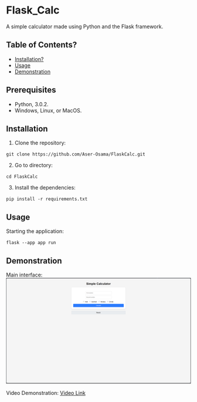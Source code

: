 # Flask_Calc
A simple calculator made using Python and the Flask framework.

## Table of Contents?
- [Installation?](#Installation)
- [Usage](#Usage)
- [Demonstration](#Demonstration)

## Prerequisites
- Python, 3.0.2.
- Windows, Linux, or MacOS.

## Installation
1. Clone the repository:

```
git clone https://github.com/Aser-Osama/FlaskCalc.git
```
2. Go to directory:
```
cd FlaskCalc
```
3. Install the dependencies:
```
pip install -r requirements.txt
```

## Usage
Starting the application:
```
flask --app app run 
```

## Demonstration
Main interface:
![MainInterface](image.png)

Video Demonstration:
[Video Link](https://youtu.be/-JERhsHXrrc)